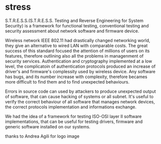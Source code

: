 stress
======

S.T.R.E.S.S.(S.T.R.E.S.S. Testing and Reverse Engineering for System Security) is a framework for functional testing, conventional testing and security assessment about network software and firmware device.

Wireless network IEEE 802.11 had drastically changed networking world, they give an alternative to wired LAN with comparable costs. The great success of this standard focused the attention of millions of users on its features, therefore outlining also all the problems in managenment of security services. Authentication and cryptography implemented at a low level, the complicatoin of authentication protocols produced an increase of driver's and firmware's complessity used by wireless device. Any software has bugs, and its number increase with complexity, therefore becames more difficult to find them and to find unexpected behaviours.

Errors in source code can used by attackers to produce unexpected output of software, that can cause hacking of systems or all subnet. It's useful to verify the correct behaviour of all software that manages network devices, the correct protocols implementation and informations exchange.

We had the idea of a framework for testing ISO-OSI layer II software implementations, that can be useful for testing drivers, firmware and generic software installed on our systems.

thanks to Andrea Agili for logo image
